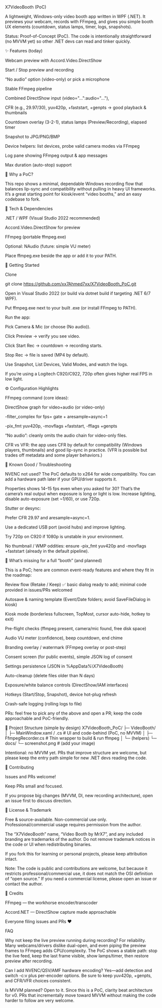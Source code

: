 X7VideoBooth (PoC)

A lightweight, Windows-only video booth app written in WPF (.NET).
It previews your webcam, records with FFmpeg, and gives you simple booth UX elements (countdown, status lamps, timer, logs, snapshots).

Status: Proof-of-Concept (PoC). The code is intentionally straightforward (no MVVM yet) so other .NET devs can read and tinker quickly.

<!-- (optional) add a real image later -->

✨ Features (today)

Webcam preview with Accord.Video.DirectShow

Start / Stop preview and recording

“No audio” option (video-only) or pick a microphone

Stable FFmpeg pipeline

Combined DirectShow input (video="…":audio="…"),

CFR (e.g., 29.97/30), yuv420p, +faststart, +genpts → good playback & thumbnails

Countdown overlay (3-2-1), status lamps (Preview/Recording), elapsed timer

Snapshot to JPG/PNG/BMP

Device helpers: list devices, probe valid camera modes via FFmpeg

Log pane showing FFmpeg output & app messages

Max duration (auto-stop) support

🧠 Why a PoC?

This repo shows a minimal, dependable Windows recording flow that balances lip-sync and compatibility without pulling in heavy UI frameworks. It’s a great starting point for kiosk/event “video booths,” and an easy codebase to fork.

🧩 Tech & Dependencies

.NET / WPF (Visual Studio 2022 recommended)

Accord.Video.DirectShow for preview

FFmpeg (portable ffmpeg.exe)

Optional: NAudio (future: simple VU meter)

Place ffmpeg.exe beside the app or add it to your PATH.

🚀 Getting Started

Clone

git clone https://github.com/xx7Ahmed7xx/X7VideoBooth_PoC.git


Open in Visual Studio 2022 (or build via dotnet build if targeting .NET 6/7 WPF).

Put ffmpeg.exe next to your built .exe (or install FFmpeg to PATH).

Run the app:

Pick Camera & Mic (or choose (No audio)).

Click Preview → verify you see video.

Click Start Rec → countdown → recording starts.

Stop Rec → file is saved (MP4 by default).

Use Snapshot, List Devices, Valid Modes, and watch the logs.

If you’re using a Logitech C920/C922, 720p often gives higher real FPS in low light.

⚙️ Configuration Highlights

FFmpeg command (core ideas):

DirectShow graph for video+audio (or video-only)

-filter_complex for fps= gate + aresample=async=1

-pix_fmt yuv420p, -movflags +faststart, -fflags +genpts

“No audio”: cleanly omits the audio chain for video-only files.

CFR vs VFR: the app uses CFR by default for compatibility (Windows players, thumbnails) and good lip-sync in practice. (VFR is possible but trades off metadata and some player behaviors.)

🧪 Known Good / Troubleshooting

NVENC not used? The PoC defaults to x264 for wide compatibility. You can add a hardware path later if your GPU/driver supports it.

Properties shows 14–15 fps even when you asked for 30? That’s the camera’s real output when exposure is long or light is low. Increase lighting, disable auto-exposure (set ~1/60), or use 720p.

Stutter or desync:

Prefer CFR 29.97 and aresample=async=1.

Use a dedicated USB port (avoid hubs) and improve lighting.

Try 720p on C920 if 1080p is unstable in your environment.

No thumbnail / WMP oddities: ensure -pix_fmt yuv420p and -movflags +faststart (already in the default pipeline).

🧭 What’s missing for a full “booth” (and planned)

This is a PoC; here are common event-ready features and where they fit in the roadmap:

Review flow (Retake / Keep) ✅ basic dialog ready to add; minimal code provided in issues/PRs welcomed

Autosave & naming template (Event/Date folders; avoid SaveFileDialog in kiosk)

Kiosk mode (borderless fullscreen, TopMost, cursor auto-hide, hotkey to exit)

Pre-flight checks (ffmpeg present, camera/mic found, free disk space)

Audio VU meter (confidence), beep countdown, end chime

Branding overlay / watermark (FFmpeg overlay or post-step)

Consent screen (for public events), simple JSON log of consent

Settings persistence (JSON in %AppData%\X7VideoBooth)

Auto-cleanup (delete files older than N days)

Exposure/white balance controls (DirectShow/IAM interfaces)

Hotkeys (Start/Stop, Snapshot), device hot-plug refresh

Crash-safe logging (rolling logs to file)

PRs: feel free to pick any of the above and open a PR; keep the code approachable and PoC-friendly.

📁 Project Structure (simple by design)
X7VideoBooth_PoC/
  ├─ VideoBooth/
  │   ├─ MainWindow.xaml / .cs        # UI and code-behind (PoC, no MVVM)
  │   ├─ FfmpegRecorder.cs            # Thin wrapper to build & run ffmpeg
  │   └─ (helpers)
  └─ docs/
      └─ screenshot.png               # (add your image)


Intentional: no MVVM yet. PRs that improve structure are welcome, but please keep the entry path simple for new .NET devs reading the code.

🤝 Contributing

Issues and PRs welcome!

Keep PRs small and focused.

If you propose big changes (MVVM, DI, new recording architecture), open an issue first to discuss direction.

📜 License & Trademark

Free & source-available. Non-commercial use only.
Professional/commercial usage requires permission from the author.

The “X7VideoBooth” name, “Video Booth by MrX7”, and any included branding are trademarks of the author. Do not remove trademark notices in the code or UI when redistributing binaries.

If you fork this for learning or personal projects, please keep attribution intact.

Note: The code is public and contributions are welcome, but because it restricts professional/commercial use, it does not match the OSI definition of “open source.” If you need a commercial license, please open an issue or contact the author.

🙏 Credits

FFmpeg — the workhorse encoder/transcoder

Accord.NET — DirectShow capture made approachable

Everyone filing issues and PRs ❤️

FAQ

Why not keep the live preview running during recording?
For reliability. Many webcams/drivers dislike dual-open, and even piping the preview frames to FFmpeg adds CPU/complexity. The PoC shows a stable path: stop the live feed, keep the last frame visible, show lamps/timer, then restore preview after recording.

Can I add NVENC/QSV/AMF hardware encoding?
Yes—add detection and switch -c:v plus per-encoder options. Be sure to keep yuv420p, +genpts, and CFR/VFR choices consistent.

Is MVVM planned?
Open to it. Since this is a PoC, clarity beat architecture for v0. PRs that incrementally move toward MVVM without making the code harder to follow are very welcome.
